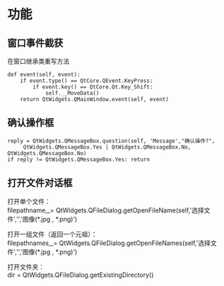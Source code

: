 # 功能

## 窗口事件截获
在窗口继承类重写方法
```
def event(self, event):
    if event.type() == QtCore.QEvent.KeyPress:
        if event.key() == QtCore.Qt.Key_Shift:
            self.__MoveData()
    return QtWidgets.QMainWindow.event(self, event)
```

## 确认操作框

```
reply = QtWidgets.QMessageBox.question(self, 'Message',"确认操作?", 
     QtWidgets.QMessageBox.Yes | QtWidgets.QMessageBox.No, QtWidgets.QMessageBox.No)
if reply != QtWidgets.QMessageBox.Yes: return
```

## 打开文件对话框

打开单个文件：  
filepathname,_= QtWidgets.QFileDialog.getOpenFileName(self,'选择文件','','图像(*.jpg , *.png)')

打开一组文件（返回一个元祖）：  
filepathnames,_= QtWidgets.QFileDialog.getOpenFileNames(self,'选择文件','','图像(*.jpg , *.png)')

打开文件夹：  
dir =  QtWidgets.QFileDialog.getExistingDirectory()
